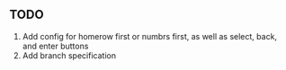 ## TODO 
  1. Add config for homerow first or numbrs first, as well as select, back, and enter buttons
  1. Add branch specification
